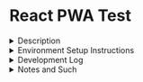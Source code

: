 # React PWA Test

<details><summary>Description</summary>
<p>  

loading...

</p>
</details>
<details><summary>Environment Setup Instructions</summary>
<p>

loading...

</p>
</details>
<details><summary>Development Log</summary>
<p>

3/13/22
- create github for project

3/14/22
- set up typescript boilerplate https://create-react-app.dev/docs/making-a-progressive-web-app/

Backlog
- test out


</p>
</details>
<details><summary>Notes and Such</summary>
<p>  

loading...

</p>
</details>
